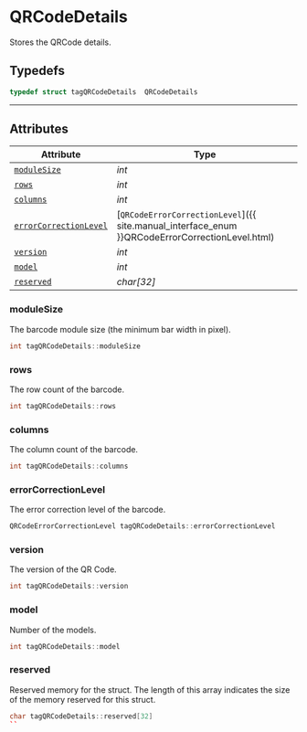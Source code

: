 # QRCodeDetails
Stores the QRCode details.  

## Typedefs

```cpp
typedef struct tagQRCodeDetails  QRCodeDetails
```  
  
---
  

## Attributes
  
| Attribute | Type |
|---------- | ---- |
| [`moduleSize`](#modulesize) | *int* |
| [`rows`](#rows) | *int* |
| [`columns`](#columns) | *int* |
| [`errorCorrectionLevel`](#errorcorrectionlevel) | [`QRCodeErrorCorrectionLevel`]({{ site.manual_interface_enum }}QRCodeErrorCorrectionLevel.html) |
| [`version`](#version) | *int* |
| [`model`](#model) | *int* |
| [`reserved`](#reserved) | *char\[32\]* |


### moduleSize
The barcode module size (the minimum bar width in pixel).  
```cpp
int tagQRCodeDetails::moduleSize
```

### rows
The row count of the barcode.  
```cpp
int tagQRCodeDetails::rows
```

### columns
The column count of the barcode. 
```cpp
int tagQRCodeDetails::columns
```

### errorCorrectionLevel
The error correction level of the barcode.  
```cpp
QRCodeErrorCorrectionLevel tagQRCodeDetails::errorCorrectionLevel
```

### version
The version of the QR Code.
```cpp
int tagQRCodeDetails::version
```

### model
Number of the models.
```cpp
int tagQRCodeDetails::model
```

### reserved
Reserved memory for the struct. The length of this array indicates the size of the memory reserved for this struct.
```cpp
char tagQRCodeDetails::reserved[32]
``

